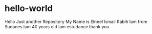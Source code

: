# hello-world
Hello Just another Repository
My Name is Elneel Ismail Rabih
Iam from Sudanes
Iam 40 years old
Iam estudance
thank you
